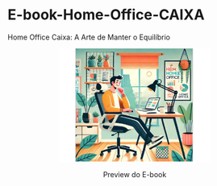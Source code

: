 # E-book-Home-Office-CAIXA
Home Office Caixa: A Arte de Manter o Equilíbrio
<p align="center">
<img 
    src="./Imagem Capa.png"
    width="300"
/>
</p>

<p align="center">
    Preview do E-book
</p>

